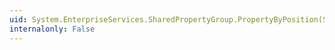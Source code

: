 ```yaml
---
uid: System.EnterpriseServices.SharedPropertyGroup.PropertyByPosition(System.Int32)
internalonly: False
---
```

